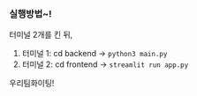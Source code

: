 ### 실행방법~!

터미널 2개를 킨 뒤,
1. 터미널 1: cd backend -> `python3 main.py`
2. 터미널 2: cd frontend -> `streamlit run app.py`

우리팀화이팅!
